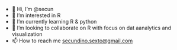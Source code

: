 - 👋 Hi, I’m @secun
- 👀 I’m interested in R
- 🌱 I’m currently learning R & python
- 💞️ I’m looking to collaborate on R with focus on dat aanalytics and visualization
- 📫 How to reach me secundino.sexto@gmail.com

<!---
secun/secun is a ✨ special ✨ repository because its `README.md` (this file) appears on your GitHub profile.
You can click the Preview link to take a look at your changes.
--->
